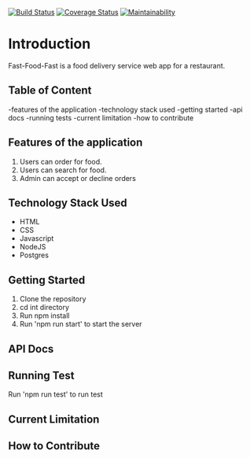 [![Build Status](https://travis-ci.org/JohnMadakin/fast-food-fast.svg?branch=develop)](https://travis-ci.org/JohnMadakin/fast-food-fast)
[![Coverage Status](https://coveralls.io/repos/github/JohnMadakin/fast-food-fast/badge.svg?branch=develop)](https://coveralls.io/github/JohnMadakin/fast-food-fast?branch=develop)
[![Maintainability](https://api.codeclimate.com/v1/badges/36aaa28128868c62f5b4/maintainability)](https://codeclimate.com/github/JohnMadakin/fast-food-fast/maintainability)

# Introduction

Fast-Food-Fast​ is a food delivery service web app for a restaurant.

## Table of Content
 -features of the application
 -technology stack used
 -getting started
 -api docs
 -running tests
 -current limitation
 -how to contribute

## Features of the application
1. Users can order for food.
2. Users can search for food.
3. Admin can accept or decline orders


## Technology Stack Used
- HTML
- CSS
- Javascript
- NodeJS
- Postgres


## Getting Started
1. Clone the repository
2. cd int directory
3. Run npm install 
4. Run 'npm run start' to start the server

## API Docs

## Running Test
Run 'npm run test' to run test

## Current Limitation

## How to Contribute
